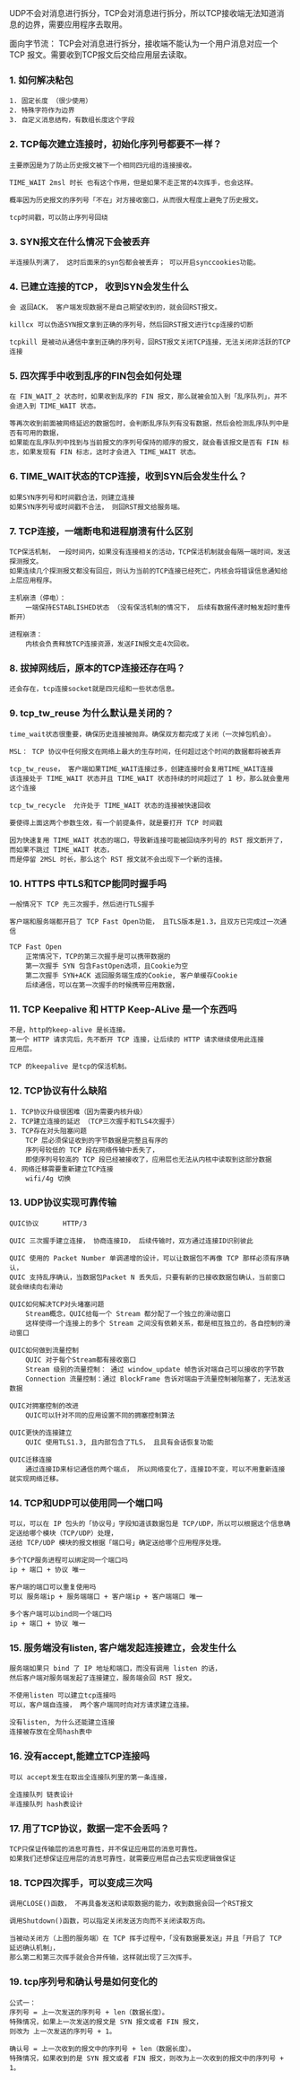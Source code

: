 
UDP不会对消息进行拆分，TCP会对消息进行拆分，所以TCP接收端无法知道消息的边界，需要应用程序去取用。

面向字节流： TCP会对消息进行拆分，接收端不能认为一个用户消息对应一个 TCP 报文。需要收到TCP报文后交给应用层去读取。

### 1. 如何解决粘包
    
    1. 固定长度 （很少使用）
    2. 特殊字符作为边界
    3. 自定义消息结构，有数组长度这个字段


### 2. TCP每次建立连接时，初始化序列号都要不一样？

    主要原因是为了防止历史报文被下一个相同四元组的连接接收。

    TIME_WAIT 2msl 时长 也有这个作用，但是如果不走正常的4次挥手，也会这样。

    概率因为历史报文的序列号「不在」对方接收窗口，从而很大程度上避免了历史报文。

    tcp时间戳，可以防止序列号回绕

### 3. SYN报文在什么情况下会被丢弃

    半连接队列满了， 这时后面来的syn包都会被丢弃； 可以开启synccookies功能。
        
### 4. 已建立连接的TCP， 收到SYN会发生什么
    会 返回ACK， 客户端发现数据不是自己期望收到的，就会回RST报文。

    killcx 可以伪造SYN报文拿到正确的序列号，然后回RST报文进行tcp连接的切断

    tcpkill 是被动从通信中拿到正确的序列号，回RST报文关闭TCP连接，无法关闭非活跃的TCP连接

### 5. 四次挥手中收到乱序的FIN包会如何处理

    在 FIN_WAIT_2 状态时，如果收到乱序的 FIN 报文，那么就被会加入到「乱序队列」，并不会进入到 TIME_WAIT 状态。

    等再次收到前面被网络延迟的数据包时，会判断乱序队列有没有数据，然后会检测乱序队列中是否有可用的数据，
    如果能在乱序队列中找到与当前报文的序列号保持的顺序的报文，就会看该报文是否有 FIN 标志，如果发现有 FIN 标志，这时才会进入 TIME_WAIT 状态。

### 6. TIME_WAIT状态的TCP连接，收到SYN后会发生什么？

    如果SYN序列号和时间戳合法，则建立连接
    如果SYN序列号或时间戳不合法， 则回RST报文给服务端。

### 7. TCP连接，一端断电和进程崩溃有什么区别
    TCP保活机制， 一段时间内，如果没有连接相关的活动，TCP保活机制就会每隔一端时间，发送探测报文。
    如果连续几个探测报文都没有回应，则认为当前的TCP连接已经死亡，内核会将错误信息通知给上层应用程序。

    主机崩溃（停电）：
        一端保持ESTABLISHED状态 （没有保活机制的情况下， 后续有数据传递时触发超时重传断开）

    进程崩溃：
        内核会负责释放TCP连接资源，发送FIN报文走4次回收。

### 8. 拔掉网线后，原本的TCP连接还存在吗？

    还会存在，tcp连接socket就是四元组和一些状态信息。


### 9. tcp_tw_reuse 为什么默认是关闭的？

    time_wait状态很重要，确保历史连接被抛弃。确保双方都完成了关闭（一次掉包机会）。

    MSL： TCP 协议中任何报文在网络上最大的生存时间，任何超过这个时间的数据都将被丢弃

    tcp_tw_reuse， 客户端如果TIME_WAIT连接过多，创建连接时会复用TIME_WAIT连接
    该连接处于 TIME_WAIT 状态并且 TIME_WAIT 状态持续的时间超过了 1 秒，那么就会重用这个连接

    tcp_tw_recycle  允许处于 TIME_WAIT 状态的连接被快速回收

    要使得上面这两个参数生效，有一个前提条件，就是要打开 TCP 时间戳

    因为快速复用 TIME_WAIT 状态的端口，导致新连接可能被回绕序列号的 RST 报文断开了，而如果不跳过 TIME_WAIT 状态，
    而是停留 2MSL 时长，那么这个 RST 报文就不会出现下一个新的连接。

### 10. HTTPS 中TLS和TCP能同时握手吗

    一般情况下 TCP 先三次握手，然后进行TLS握手

    客户端和服务端都开启了 TCP Fast Open功能， 且TLS版本是1.3，且双方已完成过一次通信

    TCP Fast Open
        正常情况下，TCP的第三次握手是可以携带数据的
        第一次握手 SYN 包含FastOpen选项，且Cookie为空
        第二次握手 SYN+ACK 返回服务端生成的Cookie, 客户单缓存Cookie
        后续通信，可以在第一次握手的时候携带应用数据，

### 11. TCP Keepalive 和 HTTP Keep-ALive 是一个东西吗

    不是，http的keep-alive 是长连接。
    第一个 HTTP 请求完后，先不断开 TCP 连接，让后续的 HTTP 请求继续使用此连接
    应用层。

    TCP 的keepalive 是tcp的保活机制。

### 12. TCP协议有什么缺陷

    1. TCP协议升级很困难（因为需要内核升级）
    2. TCP建立连接的延迟 （TCP三次握手和TLS4次握手）
    3. TCP存在对头阻塞问题
        TCP 层必须保证收到的字节数据是完整且有序的
        序列号较低的 TCP 段在网络传输中丢失了，
        即使序列号较高的 TCP 段已经被接收了，应用层也无法从内核中读取到这部分数据
    4. 网络迁移需要重新建立TCP连接
        wifi/4g 切换

### 13. UDP协议实现可靠传输

    QUIC协议      HTTP/3
    
    QUIC 三次握手建立连接， 协商连接ID， 后续传输时，双方通过连接ID识别彼此
    
    QUIC 使用的 Packet Number 单调递增的设计，可以让数据包不再像 TCP 那样必须有序确认，
    QUIC 支持乱序确认，当数据包Packet N 丢失后，只要有新的已接收数据包确认，当前窗口就会继续向右滑动
        
    QUIC如何解决TCP对头堵塞问题
        Stream概念，QUIC给每一个 Stream 都分配了一个独立的滑动窗口
        这样使得一个连接上的多个 Stream 之间没有依赖关系，都是相互独立的，各自控制的滑动窗口

    QUIC如何做到流量控制
        QUIC 对于每个Stream都有接收窗口
        Stream 级别的流量控制： 通过 window_update 帧告诉对端自己可以接收的字节数
        Connection 流量控制：通过 BlockFrame 告诉对端由于流量控制被阻塞了，无法发送数据

    QUIC对拥塞控制的改进
        QUIC可以针对不同的应用设置不同的拥塞控制算法

    QUIC更快的连接建立
        QUIC 使用TLS1.3, 且内部包含了TLS， 且具有会话恢复功能

    QUIC迁移连接
        通过连接ID来标记通信的两个端点， 所以网络变化了，连接ID不变，可以不用重新连接就实现网络迁移。

### 14. TCP和UDP可以使用同一个端口吗

    可以，可以在 IP 包头的「协议号」字段知道该数据包是 TCP/UDP，所以可以根据这个信息确定送给哪个模块（TCP/UDP）处理，
    送给 TCP/UDP 模块的报文根据「端口号」确定送给哪个应用程序处理。

    多个TCP服务进程可以绑定同一个端口吗
    ip + 端口 + 协议 唯一

    客户端的端口可以重复使用吗
    可以 服务端ip + 服务端端口 + 客户端ip + 客户端端口 唯一

    多个客户端可以bind同一个端口吗
    ip + 端口 + 协议 唯一

### 15. 服务端没有listen, 客户端发起连接建立，会发生什么

    服务端如果只 bind 了 IP 地址和端口，而没有调用 listen 的话，
    然后客户端对服务端发起了连接建立，服务端会回 RST 报文。

    不使用listen 可以建立tcp连接吗
    可以，客户端自连接， 两个客户端同时向对方请求建立连接。

    没有listen, 为什么还能建立连接
    连接被存放在全局hash表中

### 16. 没有accept,能建立TCP连接吗

    可以 accept发生在取出全连接队列里的第一条连接，

    全连接队列 链表设计
    半连接队列 hash表设计

### 17. 用了TCP协议，数据一定不会丢吗？
    TCP只保证传输层的消息可靠性，并不保证应用层的消息可靠性。
    如果我们还想保证应用层的消息可靠性，就需要应用层自己去实现逻辑做保证

### 18. TCP四次挥手，可以变成三次吗

    调用CLOSE()函数， 不再具备发送和读取数据的能力，收到数据会回一个RST报文
    
    调用Shutdown()函数，可以指定关闭发送方向而不关闭读取方向。

    当被动关闭方（上图的服务端）在 TCP 挥手过程中，「没有数据要发送」并且「开启了 TCP 延迟确认机制」，
    那么第二和第三次挥手就会合并传输，这样就出现了三次挥手。

### 19. tcp序列号和确认号是如何变化的

    公式一：
    序列号 = 上一次发送的序列号 + len（数据长度）。
    特殊情况，如果上一次发送的报文是 SYN 报文或者 FIN 报文，
    则改为 上一次发送的序列号 + 1。

    确认号 = 上一次收到的报文中的序列号 + len（数据长度）。
    特殊情况，如果收到的是 SYN 报文或者 FIN 报文，则改为上一次收到的报文中的序列号 + 1。